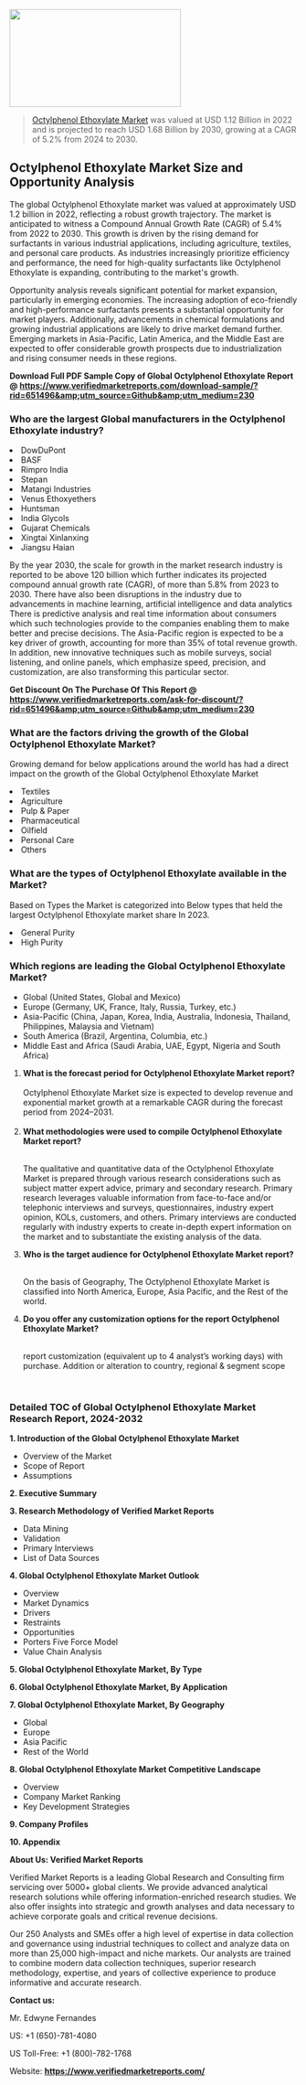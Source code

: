 <img src="https://ffe5etoiles.com/wp-content/uploads/2024/12/MST1-300x171.png" alt="" width="300" height="171" class="alignnone size-medium wp-image-20088" /><blockquote><p><p><a href="https://www.verifiedmarketreports.com/download-sample/?rid=651496&utm_source=Github&utm_medium=230" target="_blank">Octylphenol Ethoxylate Market</a> was valued at USD 1.12 Billion in 2022 and is projected to reach USD 1.68 Billion by 2030, growing at a CAGR of 5.2% from 2024 to 2030.</p></blockquote><p><h2>Octylphenol Ethoxylate Market Size and Opportunity Analysis</h2><p>The global Octylphenol Ethoxylate market was valued at approximately USD 1.2 billion in 2022, reflecting a robust growth trajectory. The market is anticipated to witness a Compound Annual Growth Rate (CAGR) of 5.4% from 2022 to 2030. This growth is driven by the rising demand for surfactants in various industrial applications, including agriculture, textiles, and personal care products. As industries increasingly prioritize efficiency and performance, the need for high-quality surfactants like Octylphenol Ethoxylate is expanding, contributing to the market's growth.</p><p>Opportunity analysis reveals significant potential for market expansion, particularly in emerging economies. The increasing adoption of eco-friendly and high-performance surfactants presents a substantial opportunity for market players. Additionally, advancements in chemical formulations and growing industrial applications are likely to drive market demand further. Emerging markets in Asia-Pacific, Latin America, and the Middle East are expected to offer considerable growth prospects due to industrialization and rising consumer needs in these regions.</p></p><p class=""><strong>Download Full PDF Sample Copy of Global Octylphenol Ethoxylate Report @ <a href="https://www.verifiedmarketreports.com/download-sample/?rid=651496&amp;utm_source=Github&amp;utm_medium=230" target="_blank">https://www.verifiedmarketreports.com/download-sample/?rid=651496&amp;utm_source=Github&amp;utm_medium=230</a></strong></p><h3 id="" class="">Who are the largest Global manufacturers in the Octylphenol Ethoxylate industry?</h3><p><li>DowDuPont</li><li> BASF</li><li> Rimpro India</li><li> Stepan</li><li> Matangi Industries</li><li> Venus Ethoxyethers</li><li> Huntsman</li><li> India Glycols</li><li> Gujarat Chemicals</li><li> Xingtai Xinlanxing</li><li> Jiangsu Haian</li></p><div class=""><div class="" dir="" data-message-author-role="" data-message-id="" data-message-model-slug=""><div class=""><div class=""><div class=""><div class="" dir="" data-message-author-role="" data-message-id="" data-message-model-slug=""><div class=""><div class=""><p>By the year 2030, the scale for growth in the market research industry is reported to be above 120 billion which further indicates its projected compound annual growth rate (CAGR), of more than 5.8% from 2023 to 2030. There have also been disruptions in the industry due to advancements in machine learning, artificial intelligence and data analytics There is predictive analysis and real time information about consumers which such technologies provide to the companies enabling them to make better and precise decisions. The Asia-Pacific region is expected to be a key driver of growth, accounting for more than 35% of total revenue growth. In addition, new innovative techniques such as mobile surveys, social listening, and online panels, which emphasize speed, precision, and customization, are also transforming this particular sector.</p><p><strong>Get Discount On The Purchase Of This Report @&nbsp; <a href="https://www.verifiedmarketreports.com/ask-for-discount/?rid=651496&amp;utm_source=Github&amp;utm_medium=230" target="_blank">https://www.verifiedmarketreports.com/ask-for-discount/?rid=651496&amp;utm_source=Github&amp;utm_medium=230</a></strong></p></div></div></div></div></div></div></div></div><h3 id="" class="">What are the factors driving the growth of the Global Octylphenol Ethoxylate Market?</h3><p id="" class="">Growing demand for below applications around the world has had a direct impact on the growth of the Global Octylphenol Ethoxylate Market</p><p id="" class=""><li>Textiles</li><li> Agriculture</li><li> Pulp & Paper</li><li> Pharmaceutical</li><li> Oilfield</li><li> Personal Care</li><li> Others</li></p><h3 id="" class="">What are the types of Octylphenol Ethoxylate available in the Market?</h3><p id="" class="">Based on Types the Market is categorized into Below types that held the largest Octylphenol Ethoxylate market share In 2023.</p><p id="" class=""><li>General Purity</li><li> High Purity</li></p><h3 id="" class="">Which regions are leading the Global Octylphenol Ethoxylate Market?</h3><ul><li>Global (United States, Global and Mexico)</li><li>Europe (Germany, UK, France, Italy, Russia, Turkey, etc.)</li><li>Asia-Pacific (China, Japan, Korea, India, Australia, Indonesia, Thailand, Philippines, Malaysia and Vietnam)</li><li>South America (Brazil, Argentina, Columbia, etc.)</li><li>Middle East and Africa (Saudi Arabia, UAE, Egypt, Nigeria and South Africa)</li></ul><p><ol><li><strong>What is the forecast period for Octylphenol Ethoxylate Market report?<br /></strong><br /><span data-sheets-root="1" data-sheets-value="{&quot;1&quot;:2,&quot;2&quot;:&quot;XXXX size is expected to develop revenue and exponential market growth at a remarkable CAGR during the forecast period from 2024&ndash;2030.&quot;}" data-sheets-userformat="{&quot;2&quot;:12674,&quot;4&quot;:{&quot;1&quot;:2,&quot;2&quot;:16776960},&quot;10&quot;:2,&quot;11&quot;:0,&quot;15&quot;:&quot;Arial&quot;,&quot;16&quot;:12}">Octylphenol Ethoxylate Market size is expected to develop revenue and exponential market growth at a remarkable CAGR during the forecast period from 2024&ndash;2031.</span><br /><br /></li><li><strong>What methodologies were used to compile Octylphenol Ethoxylate Market report?<br /><br /></strong><p>The qualitative and quantitative data of the&nbsp;Octylphenol Ethoxylate Market is prepared through various research considerations such as subject matter expert advice, primary and secondary research. Primary research leverages valuable information from face-to-face and/or telephonic interviews and surveys, questionnaires, industry expert opinion, KOLs, customers, and others. Primary interviews are conducted regularly with industry experts to create in-depth expert information on the market and to substantiate the existing analysis of the data.&nbsp;</p></li><li><strong>Who is the target audience for Octylphenol Ethoxylate Market report?<br /><br /></strong><p>On the basis of Geography, The&nbsp;Octylphenol Ethoxylate Market is classified into North America, Europe, Asia Pacific, and the Rest of the world.</p></li><li><strong>Do you offer any customization options for the report Octylphenol Ethoxylate Market?<br /><br /></strong><p>report customization (equivalent up to 4 analyst&rsquo;s working days) with purchase. Addition or alteration to country, regional &amp; segment scope</p><p>&nbsp;</p></li></ol></p><h3 id="" class="">Detailed TOC of Global Octylphenol Ethoxylate Market Research Report, 2024-2032</h3><p id="" class=""><strong>1. Introduction of the Global Octylphenol Ethoxylate Market</strong></p><ul><li>Overview of the Market</li><li>Scope of Report</li><li>Assumptions</li></ul><p id="" class=""><strong>2. Executive Summary</strong></p><p id="" class=""><strong>3. Research Methodology of&nbsp;Verified Market Reports</strong></p><ul><li>Data Mining</li><li>Validation</li><li>Primary Interviews</li><li>List of Data Sources</li></ul><p id="" class=""><strong>4. Global Octylphenol Ethoxylate Market Outlook</strong></p><ul><li>Overview</li><li>Market Dynamics</li><li>Drivers</li><li>Restraints</li><li>Opportunities</li><li>Porters Five Force Model</li><li>Value Chain Analysis</li></ul><p id="" class=""><strong>5. Global Octylphenol Ethoxylate Market, By&nbsp;Type</strong></p><p id="" class=""><strong>6. Global Octylphenol Ethoxylate Market, By Application</strong></p><p id="" class=""><strong>7. Global Octylphenol Ethoxylate Market, By Geography</strong></p><ul><li>Global</li><li>Europe</li><li>Asia Pacific</li><li>Rest of the World</li></ul><p id="" class=""><strong>8. Global Octylphenol Ethoxylate Market Competitive Landscape</strong></p><ul><li>Overview</li><li>Company Market Ranking</li><li>Key Development Strategies</li></ul><p id="" class=""><strong>9. Company Profiles</strong></p><p id="" class=""><strong>10. Appendix</strong></p><p id="" class=""><strong>About Us: Verified Market Reports</strong></p><p id="" class="">Verified Market Reports is a leading Global Research and Consulting firm servicing over 5000+ global clients. We provide advanced analytical research solutions while offering information-enriched research studies. We also offer insights into strategic and growth analyses and data necessary to achieve corporate goals and critical revenue decisions.</p><p id="" class="">Our 250 Analysts and SMEs offer a high level of expertise in data collection and governance using industrial techniques to collect and analyze data on more than 25,000 high-impact and niche markets. Our analysts are trained to combine modern data collection techniques, superior research methodology, expertise, and years of collective experience to produce informative and accurate research.</p><p id="" class=""><strong>Contact us:</strong></p><p id="" class="">Mr. Edwyne Fernandes</p><p id="" class="">US: +1 (650)-781-4080</p><p id="" class="">US Toll-Free: +1 (800)-782-1768</p><p id="" class="">Website: <a target="" data-test-app-aware-link=""><strong>https://www.verifiedmarketreports.com/</strong></a></p>
